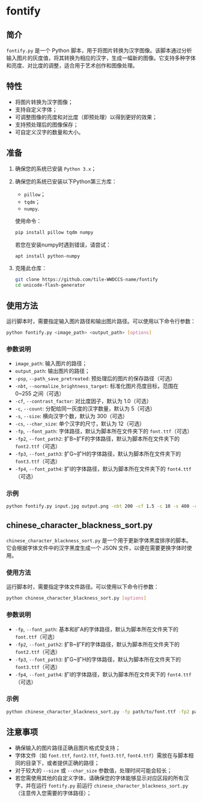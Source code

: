 # fontify

## 简介
`fontify.py` 是一个 Python 脚本，用于将图片转换为汉字图像。该脚本通过分析输入图片的灰度值，将其转换为相应的汉字，生成一幅新的图像。它支持多种字体和亮度、对比度的调整，适合用于艺术创作和图像处理。

## 特性
- 将图片转换为汉字图像；
- 支持自定义字体；
- 可调整图像的亮度和对比度（即预处理）以得到更好的效果；
- 支持预处理后的图像保存；
- 可自定义汉字的数量和大小。

## 准备

1. 确保您的系统已安装 `Python 3.x`；

2. 确保您的系统已安装以下Python第三方库：
   - `pillow`；
   - `tqdm`；
   - `numpy`.

   使用命令：

   ```bash
   pip install pillow tqdm numpy
   ```

   若您在安装numpy时遇到错误，请尝试：

   ```bash
   apt install python-numpy
   ```

3. 克隆此仓库：
   ```bash
   git clone https://github.com/tile-WWDCCS-name/fontify
   cd unicode-flash-generator
   ```

## 使用方法
运行脚本时，需要指定输入图片路径和输出图片路径。可以使用以下命令行参数：

```bash
python fontify.py <image_path> <output_path> [options]
```

### 参数说明
- `image_path`: 输入图片的路径；
- `output_path`: 输出图片的路径；
- `-psp`, `--path_save_pretreated`: 预处理后的图片的保存路径（可选）
- `-nbt`, `--normalize_brightness_target`: 标准化图片亮度目标，范围在 0~255 之间（可选）
- `-cf`, `--contrast_factor`: 对比度因子，默认为 1.0（可选）
- `-c`, `--count`: 分配给同一灰度的汉字数量，默认为 5（可选）
- `-s`, `--size`: 横向汉字个数，默认为 300（可选）
- `-cs`, `--char_size`: 单个汉字的尺寸，默认为 12（可选）
- `-fp`, `--font_path`: 字体路径，默认为脚本所在文件夹下的 `font.ttf`（可选）
- `-fp2`, `--font_path2`: 扩B~扩F的字体路径，默认为脚本所在文件夹下的 `font2.ttf`（可选）
- `-fp3`, `--font_path3`: 扩G~扩H的字体路径，默认为脚本所在文件夹下的 `font3.ttf`（可选）
- `-fp4`, `--font_path4`: 扩I的字体路径，默认为脚本所在文件夹下的 `font4.ttf`（可选）

### 示例
```bash
python fontify.py input.jpg output.png -nbt 200 -cf 1.5 -c 10 -s 400 -cs 14
```

## chinese_character_blackness_sort.py

`chinese_character_blackness_sort.py` 是一个用于更新字体黑度排序的脚本。它会根据字体文件中的汉字黑度生成一个 JSON 文件，以便在需要更换字体时使用。

### 使用方法
运行脚本时，需要指定字体文件路径。可以使用以下命令行参数：

```bash
python chinese_character_blackness_sort.py [options]
```

### 参数说明
- `-fp`, `--font_path`: 基本和扩A的字体路径，默认为脚本所在文件夹下的 `font.ttf`（可选）
- `-fp2`, `--font_path2`: 扩B~扩F的字体路径，默认为脚本所在文件夹下的 `font2.ttf`（可选）
- `-fp3`, `--font_path3`: 扩G~扩H的字体路径，默认为脚本所在文件夹下的 `font3.ttf`（可选）
- `-fp4`, `--font_path4`: 扩I的字体路径，默认为脚本所在文件夹下的 `font4.ttf`（可选）

### 示例
```bash
python chinese_character_blackness_sort.py -fp path/to/font.ttf -fp2 path/to/font2.ttf
```

## 注意事项
- 确保输入的图片路径正确且图片格式受支持；
- 字体文件（如 `font.ttf`, `font2.ttf`, `font3.ttf`, `font4.ttf`）需放在与脚本相同的目录下，或者提供正确的路径；
- 对于较大的 `--size` 或 `--char_size` 参数值，处理时间可能会较长；
- 若您需使用其他的自定义字体，请确保您的字体能够显示对应区段的所有汉字，并在运行 `fontify.py` 前运行 `chinese_character_blackness_sort.py`（注意传入您需要的字体路径）；
